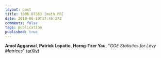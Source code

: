 ```yaml
---
layout: post
title: 1806.07363 [math.PR]
date: 2018-06-19T17:46:27Z
comments: false
tags: publication
published: true
---
```


<b>Amol Aggarwal</b>, <b>Patrick Lopatto</b>, <b>Horng-Tzer Yau</b>, "<i>GOE Statistics for Levy Matrices</i>" ([arXiv](http://arxiv.org/abs/1806.07363v1))
